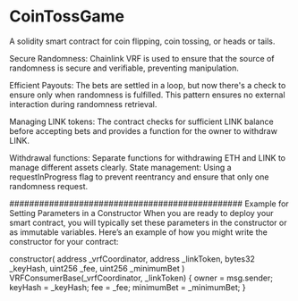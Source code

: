 # CoinTossGame
A solidity smart contract for coin flipping, coin tossing, or heads or tails.

Secure Randomness: Chainlink VRF is used to ensure that the source of randomness is secure and verifiable, preventing manipulation.

Efficient Payouts: The bets are settled in a loop, but now there's a check to ensure only when randomness is fulfilled. This pattern ensures no external interaction during randomness retrieval.

Managing LINK tokens: The contract checks for sufficient LINK balance before accepting bets and provides a function for the owner to withdraw LINK.

Withdrawal functions: Separate functions for withdrawing ETH and LINK to manage different assets clearly.
State management: Using a requestInProgress flag to prevent reentrancy and ensure that only one randomness  request.

###############################################
Example for Setting Parameters in a Constructor
When you are ready to deploy your smart contract, you will typically set these parameters in the constructor or as immutable variables. Here’s an example of how you might write the constructor for your contract:


constructor(
    address _vrfCoordinator,
    address _linkToken,
    bytes32 _keyHash,
    uint256 _fee,
    uint256 _minimumBet
) VRFConsumerBase(_vrfCoordinator, _linkToken) {
    owner = msg.sender;
    keyHash = _keyHash;
    fee = _fee;
    minimumBet = _minimumBet;
}
